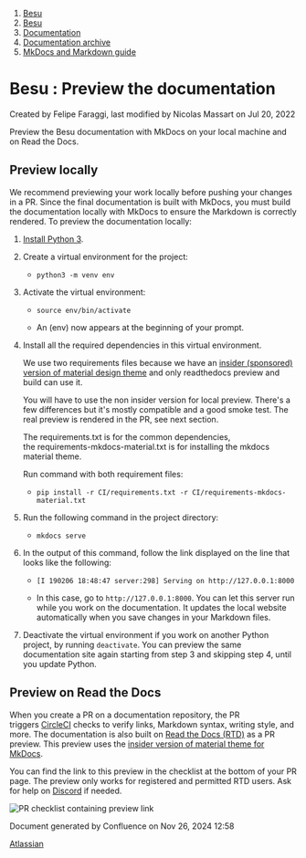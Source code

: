 1. [Besu](index.html)
2. [Besu](Besu_22151173.html)
3. [Documentation](Documentation_22154225.html)
4. [Documentation archive](Documentation-archive_22154272.html)
5. [MkDocs and Markdown guide](MkDocs-and-Markdown-guide_22154269.html)

# Besu : Preview the documentation

Created by Felipe Faraggi, last modified by Nicolas Massart on Jul 20, 2022

Preview the Besu documentation with MkDocs on your local machine and on Read the Docs.

## Preview locally

We recommend previewing your work locally before pushing your changes in a PR. Since the final documentation is built with MkDocs, you must build the documentation locally with MkDocs to ensure the Markdown is correctly rendered. To preview the documentation locally:

1. [Install Python 3](https://www.python.org/downloads/).
2. Create a virtual environment for the project:
   
   - ```
     python3 -m venv env
     ```
3. Activate the virtual environment:
   
   - ```
     source env/bin/activate
     ```
   - An (env) now appears at the beginning of your prompt.
4. Install all the required dependencies in this virtual environment.
   
   We use two requirements files because we have an [insider (sponsored) version of material design theme](https://squidfunk.github.io/mkdocs-material/insiders/) and only readthedocs preview and build can use it.
   
   You will have to use the non insider version for local preview. There's a few differences but it's mostly compatible and a good smoke test. The real preview is rendered in the PR, see next section.
   
   The requirements.txt is for the common dependencies, the requirements-mkdocs-material.txt is for installing the mkdocs material theme.
   
   Run command with both requirement files:
   
   - ```
     pip install -r CI/requirements.txt -r CI/requirements-mkdocs-material.txt
     ```
5. Run the following command in the project directory:
   
   - ```
     mkdocs serve
     ```
6. In the output of this command, follow the link displayed on the line that looks like the following:
   
   - ```
     [I 190206 18:48:47 server:298] Serving on http://127.0.0.1:8000
     ```
   - In this case, go to `http://127.0.0.1:8000`. You can let this server run while you work on the documentation. It updates the local website automatically when you save changes in your Markdown files.
7. Deactivate the virtual environment if you work on another Python project, by running `deactivate`. You can preview the same documentation site again starting from step 3 and skipping step 4, until you update Python.

## Preview on Read the Docs

When you create a PR on a documentation repository, the PR triggers [CircleCI](https://circleci.com/) checks to verify links, Markdown syntax, writing style, and more. The documentation is also built on [Read the Docs (RTD)](https://readthedocs.org/) as a PR preview. This preview uses the [insider version of material theme for MkDocs](https://squidfunk.github.io/mkdocs-material/insiders/).

You can find the link to this preview in the checklist at the bottom of your PR page. The preview only works for registered and permitted RTD users. Ask for help on [Discord](https://discord.gg/hyperledger) if needed.

![PR checklist containing preview link](https://consensys.net/docs/doctools/en/latest/assets/images/rtd_pr_preview.png)

Document generated by Confluence on Nov 26, 2024 12:58

[Atlassian](http://www.atlassian.com/)
